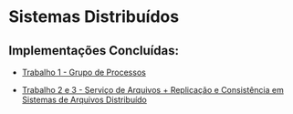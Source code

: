 # Sistemas Distribuídos

## Implementações Concluídas:

- [Trabalho 1 - Grupo de Processos](Spread)

- [Trabalho 2 e 3 - Serviço de Arquivos + Replicação e Consistência em Sistemas de Arquivos Distribuído](FileService)

